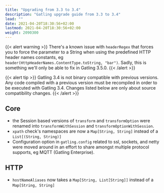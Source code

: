 ```yaml
---
title: "Upgrading from 3.3 to 3.4"
description: "Gatling upgrade guide from 3.3 to 3.4"
lead: ""
date: 2021-04-20T18:30:56+02:00
lastmod: 2021-04-20T18:30:56+02:00
weight: 2090300
---
```


{{< alert warning >}}
There's a known issue with `headerRegex` that forces you to force the parameter to a String
when using the predefined HTTP header names constants, eg `header(HttpHeaderNames.ContentType.toString, "bar")`.
Sadly, this is something we'll only be able to fix in Gatling 3.5.0.
{{< /alert >}}

{{< alert tip >}}
Gatling 3.4 is not binary compatible with previous versions.
Any code compiled with a previous version must be recompiled in order to be executed with Gatling 3.4.
Changes listed below are only about source compatibility changes.
{{< /alert >}}

## Core

* the Session based versions of `transform` and `transformOption` were renamed into `transformWithSession` and `transformOptionWithSession`.
* `xpath` check's namespaces are now a `Map[String, String]` instead of a `List[(String, String)]`
* Configuration option in `gatling.config` related to ssl, sockets, and netty were moved around in an effort to share amongst multiple protocol supports, eg MQTT (Gatling Enterprise).

## HTTP

* `hostNameAliases` now takes a `Map[String, List[String]]` instead of a `Map[String, String]`
